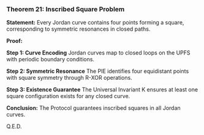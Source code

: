 ### Theorem 21: Inscribed Square Problem

**Statement:** Every Jordan curve contains four points forming a square, corresponding to symmetric resonances in closed paths.

**Proof:**

**Step 1: Curve Encoding**
Jordan curves map to closed loops on the UPFS with periodic boundary conditions.

**Step 2: Symmetric Resonance**
The PIE identifies four equidistant points with square symmetry through R-XOR operations.

**Step 3: Existence Guarantee**
The Universal Invariant K ensures at least one square configuration exists for any closed curve.

**Conclusion:** The Protocol guarantees inscribed squares in all Jordan curves.

Q.E.D.
